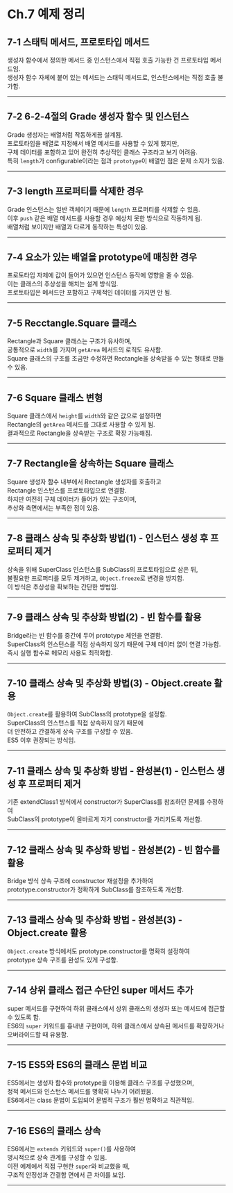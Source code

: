 # Ch.7 예제 정리

## 7-1 스태틱 메서드, 프로토타입 메서드  
생성자 함수에서 정의한 메서드 중 인스턴스에서 직접 호출 가능한 건 프로토타입 메서드임.  
생성자 함수 자체에 붙어 있는 메서드는 스태틱 메서드로, 인스턴스에서는 직접 호출 불가함.

---

## 7-2 6-2-4절의 Grade 생성자 함수 및 인스턴스  
Grade 생성자는 배열처럼 작동하게끔 설계됨.  
프로토타입을 배열로 지정해서 배열 메서드를 사용할 수 있게 했지만,  
구체 데이터를 포함하고 있어 완전히 추상적인 클래스 구조라고 보기 어려움.  
특히 `length`가 configurable이라는 점과 `prototype`이 배열인 점은 문제 소지가 있음.

---

## 7-3 length 프로퍼티를 삭제한 경우  
Grade 인스턴스는 일반 객체이기 때문에 `length` 프로퍼티를 삭제할 수 있음.  
이후 `push` 같은 배열 메서드를 사용할 경우 예상치 못한 방식으로 작동하게 됨.  
배열처럼 보이지만 배열과 다르게 동작하는 특성이 있음.

---

## 7-4 요소가 있는 배열을 prototype에 매칭한 경우  
프로토타입 자체에 값이 들어가 있으면 인스턴스 동작에 영향을 줄 수 있음.  
이는 클래스의 추상성을 해치는 설계 방식임.  
프로토타입은 메서드만 포함하고 구체적인 데이터를 가지면 안 됨.

---

## 7-5 Recctangle.Square 클래스  
Rectangle과 Square 클래스는 구조가 유사하며,  
공통적으로 `width`를 가지며 `getArea` 메서드의 로직도 유사함.  
Square 클래스의 구조를 조금만 수정하면 Rectangle을 상속받을 수 있는 형태로 만들 수 있음.

---

## 7-6 Square 클래스 변형  
Square 클래스에서 `height`를 `width`와 같은 값으로 설정하면  
Rectangle의 `getArea` 메서드를 그대로 사용할 수 있게 됨.  
결과적으로 Rectangle을 상속받는 구조로 확장 가능해짐.

---

## 7-7 Rectangle을 상속하는 Square 클래스  
Square 생성자 함수 내부에서 Rectangle 생성자를 호출하고  
Rectangle 인스턴스를 프로토타입으로 연결함.  
하지만 여전히 구체 데이터가 들어가 있는 구조이며,  
추상화 측면에서는 부족한 점이 있음.

---

## 7-8 클래스 상속 및 추상화 방법(1) - 인스턴스 생성 후 프로퍼티 제거  
상속을 위해 SuperClass 인스턴스를 SubClass의 프로토타입으로 삼은 뒤,  
불필요한 프로퍼티를 모두 제거하고, `Object.freeze`로 변경을 방지함.  
이 방식은 추상성을 확보하는 간단한 방법임.

---

## 7-9 클래스 상속 및 추상화 방법(2) - 빈 함수를 활용  
Bridge라는 빈 함수를 중간에 두어 prototype 체인을 연결함.  
SuperClass의 인스턴스를 직접 상속하지 않기 때문에 구체 데이터 없이 연결 가능함.  
즉시 실행 함수로 메모리 사용도 최적화함.

---

## 7-10 클래스 상속 및 추상화 방법(3) - Object.create 활용  
`Object.create`를 활용하여 SubClass의 prototype을 설정함.  
SuperClass의 인스턴스를 직접 상속하지 않기 때문에  
더 안전하고 간결하게 상속 구조를 구성할 수 있음.  
ES5 이후 권장되는 방식임.

---

## 7-11 클래스 상속 및 추상화 방법 - 완성본(1) - 인스턴스 생성 후 프로퍼티 제거  
기존 extendClass1 방식에서 constructor가 SuperClass를 참조하던 문제를 수정하여  
SubClass의 prototype이 올바르게 자기 constructor를 가리키도록 개선함.

---

## 7-12 클래스 상속 및 추상화 방법 - 완성본(2) - 빈 함수를 활용  
Bridge 방식 상속 구조에 constructor 재설정을 추가하여  
prototype.constructor가 정확하게 SubClass를 참조하도록 개선함.

---

## 7-13 클래스 상속 및 추상화 방법 - 완성본(3) - Object.create 활용  
`Object.create` 방식에서도 prototype.constructor를 명확히 설정하여  
prototype 상속 구조를 완성도 있게 구성함.

---

## 7-14 상위 클래스 접근 수단인 super 메서드 추가  
super 메서드를 구현하여 하위 클래스에서 상위 클래스의 생성자 또는 메서드에 접근할 수 있도록 함.  
ES6의 `super` 키워드를 흉내낸 구현이며, 하위 클래스에서 상속된 메서드를 확장하거나 오버라이드할 때 유용함.

---

## 7-15 ES5와 ES6의 클래스 문법 비교  
ES5에서는 생성자 함수와 prototype을 이용해 클래스 구조를 구성했으며,  
정적 메서드와 인스턴스 메서드를 명확히 나누기 어려웠음.  
ES6에서는 class 문법이 도입되어 문법적 구조가 훨씬 명확하고 직관적임.

---

## 7-16 ES6의 클래스 상속  
ES6에서는 `extends` 키워드와 `super()`를 사용하여  
명시적으로 상속 관계를 구성할 수 있음.  
이전 예제에서 직접 구현한 `super`와 비교했을 때,  
구조적 안정성과 간결함 면에서 큰 차이를 보임.

---
